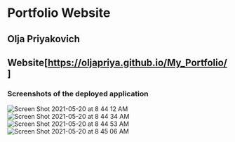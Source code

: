 # Portfolio Website
## Olja Priyakovich 
## Website[https://oljapriya.github.io/My_Portfolio/]

### Screenshots of the deployed application
![Screen Shot 2021-05-20 at 8 44 12 AM](https://user-images.githubusercontent.com/79331882/118981003-e1f9e780-b947-11eb-848b-90e1dc4968b7.png)
![Screen Shot 2021-05-20 at 8 44 34 AM](https://user-images.githubusercontent.com/79331882/118981024-e6be9b80-b947-11eb-9809-02b848fed8c7.png)
![Screen Shot 2021-05-20 at 8 44 53 AM](https://user-images.githubusercontent.com/79331882/118981036-ea522280-b947-11eb-856d-aef920aa0a2f.png)
![Screen Shot 2021-05-20 at 8 45 06 AM](https://user-images.githubusercontent.com/79331882/118981050-ede5a980-b947-11eb-8654-9a9706e48cd3.png)
